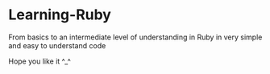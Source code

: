 # Learning-Ruby

From basics to an intermediate level of understanding in Ruby in very simple and easy to understand code

Hope you like it ^_^
